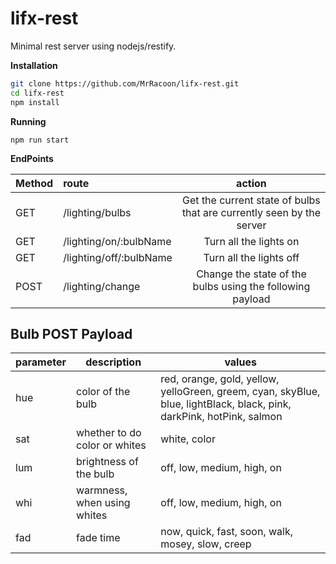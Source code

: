 lifx-rest
=========

Minimal rest server using nodejs/restify.


**Installation**

```bash
git clone https://github.com/MrRacoon/lifx-rest.git
cd lifx-rest
npm install
```

**Running**

`npm run start`

**EndPoints**

| Method  | route                  | action |
|:--------|:-----------------------|:------:|
| GET     | /lighting/bulbs        | Get the current state of bulbs that are currently seen by the server |
| GET     | /lighting/on/:bulbName | Turn all the lights on  |
| GET     | /lighting/off/:bulbName| Turn all the lights off |
| POST    | /lighting/change       | Change the state of the bulbs using the following payload |

**Bulb POST Payload**
-----------------

| parameter | description                   | values |
|-----------|-------------------------------|--------|
| hue       | color of the bulb             | red, orange, gold, yellow, yelloGreen, greem, cyan, skyBlue, blue, lightBlack, black, pink, darkPink, hotPink, salmon |
| sat       | whether to do color or whites | white, color                                     |
| lum       | brightness of the bulb        | off, low, medium, high, on                       |
| whi       | warmness, when using whites   | off, low, medium, high, on                       |
| fad       | fade time                     | now, quick, fast, soon, walk, mosey, slow, creep |


[bulbState]: https://github.com/MrRacoon/lifx-rest#bulb-payload "payloads for changing bulb state"

